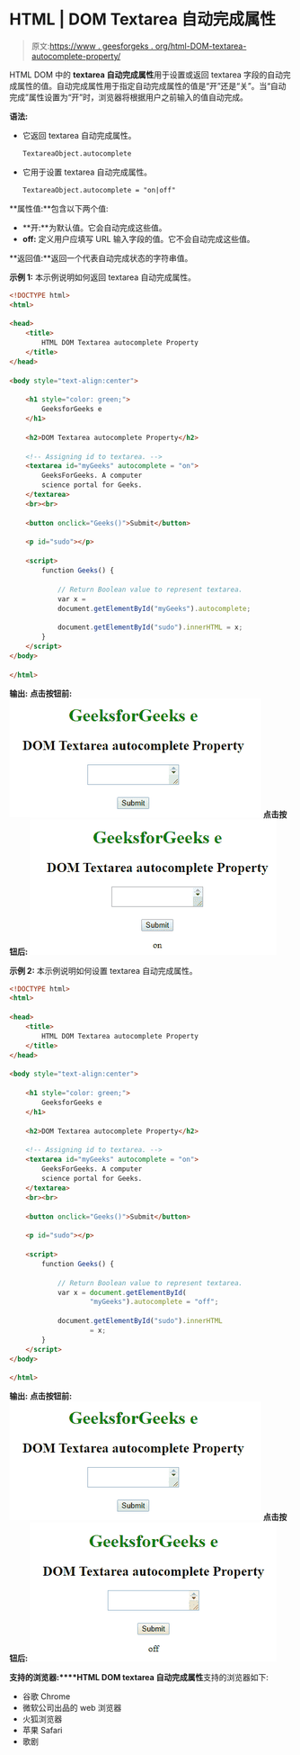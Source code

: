 # HTML | DOM Textarea 自动完成属性

> 原文:[https://www . geesforgeks . org/html-DOM-textarea-autocomplete-property/](https://www.geeksforgeeks.org/html-dom-textarea-autocomplete-property/)

HTML DOM 中的 **textarea 自动完成属性**用于设置或返回 textarea 字段的自动完成属性的值。自动完成属性用于指定自动完成属性的值是“开”还是“关”。当“自动完成”属性设置为“开”时，浏览器将根据用户之前输入的值自动完成。

**语法:**

*   它返回 textarea 自动完成属性。

    ```html
    TextareaObject.autocomplete
    ```

*   它用于设置 textarea 自动完成属性。

    ```html
    TextareaObject.autocomplete = "on|off" 
    ```

**属性值:**包含以下两个值:

*   **开:**为默认值。它会自动完成这些值。
*   **off:** 定义用户应填写 URL 输入字段的值。它不会自动完成这些值。

**返回值:**返回一个代表自动完成状态的字符串值。

**示例 1:** 本示例说明如何返回 textarea 自动完成属性。

```html
<!DOCTYPE html> 
<html> 

<head> 
    <title>
        HTML DOM Textarea autocomplete Property 
    </title> 
</head> 

<body style="text-align:center"> 

    <h1 style="color: green;"> 
        GeeksforGeeks e
    </h1> 

    <h2>DOM Textarea autocomplete Property</h2> 

    <!-- Assigning id to textarea. -->
    <textarea id="myGeeks" autocomplete = "on"> 
        GeeksForGeeks. A computer 
        science portal for Geeks. 
    </textarea> 
    <br><br> 

    <button onclick="Geeks()">Submit</button> 

    <p id="sudo"></p> 

    <script> 
        function Geeks() { 

            // Return Boolean value to represent textarea. 
            var x = 
            document.getElementById("myGeeks").autocomplete; 

            document.getElementById("sudo").innerHTML = x; 
        } 
    </script> 
</body> 

</html>
```

**输出:**
**点击按钮前:**
![](img/e42087b1054f20a7dda9d62812cd4d76.png)
**点击按钮后:**
![](img/7d221bd2745b475954fddfa638899ff3.png)

**示例 2:** 本示例说明如何设置 textarea 自动完成属性。

```html
<!DOCTYPE html> 
<html> 

<head> 
    <title>
        HTML DOM Textarea autocomplete Property 
    </title> 
</head> 

<body style="text-align:center"> 

    <h1 style="color: green;"> 
        GeeksforGeeks e
    </h1> 

    <h2>DOM Textarea autocomplete Property</h2> 

    <!-- Assigning id to textarea. -->
    <textarea id="myGeeks" autocomplete = "on"> 
        GeeksForGeeks. A computer
        science portal for Geeks. 
    </textarea> 
    <br><br> 

    <button onclick="Geeks()">Submit</button> 

    <p id="sudo"></p> 

    <script> 
        function Geeks() { 

            // Return Boolean value to represent textarea. 
            var x = document.getElementById(
                    "myGeeks").autocomplete = "off"; 

            document.getElementById("sudo").innerHTML
                    = x; 
        } 
    </script> 
</body> 

</html>
```

**输出:**
**点击按钮前:**
![](img/e42087b1054f20a7dda9d62812cd4d76.png)
**点击按钮后:**
![](img/c6791792e0df34c330c26993f084a620.png)

**支持的浏览器:****HTML DOM textarea 自动完成属性**支持的浏览器如下:

*   谷歌 Chrome
*   微软公司出品的 web 浏览器
*   火狐浏览器
*   苹果 Safari
*   歌剧